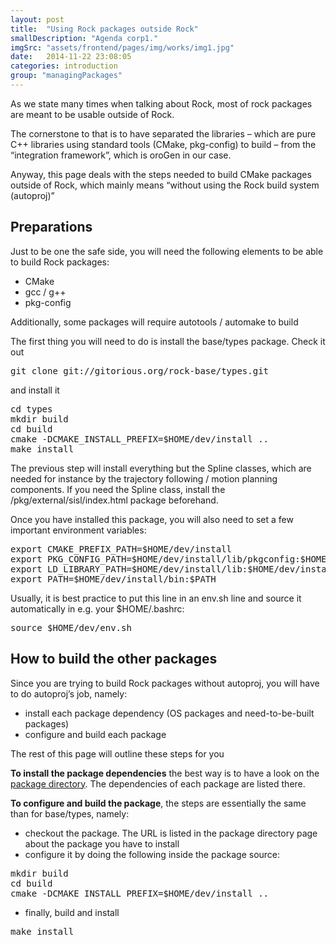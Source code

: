 ```yaml
---
layout: post
title:  "Using Rock packages outside Rock"
smallDescription: "Agenda corp1."
imgSrc: "assets/frontend/pages/img/works/img1.jpg"
date:   2014-11-22 23:08:05
categories: introduction
group: "managingPackages"
---
```

<p>As we state many times when talking about Rock, most of rock packages are meant
to be usable outside of Rock.</p>

<p>The cornerstone to that is to have separated the libraries – which are pure C++
libraries using standard tools (CMake, pkg-config) to build – from the
“integration framework”, which is oroGen in our case.</p>

<p>Anyway, this page deals with the steps needed to build CMake packages outside of
Rock, which mainly means “without using the Rock build system (autoproj)”</p>

<h2 id="preparations">Preparations</h2>
<p>Just to be one the safe side, you will need the following elements to be able to
build Rock packages:</p>

<ul>
  <li>CMake</li>
  <li>gcc / g++</li>
  <li>pkg-config</li>
</ul>

<p>Additionally, some packages will require autotools / automake to build</p>

<p>The first thing you will need to do is install the base/types package. Check it
out</p>

<div class="highlighter-coderay"><div class="CodeRay">
  <div class="code"><pre>git clone git://gitorious.org/rock-base/types.git
</pre></div>
</div>
</div>

<p>and install it</p>

<div class="highlighter-coderay"><div class="CodeRay">
  <div class="code"><pre>cd types
mkdir build
cd build
cmake -DCMAKE_INSTALL_PREFIX=$HOME/dev/install ..
make install
</pre></div>
</div>
</div>

<p class="note">The previous step will install everything but the Spline classes, which are
needed for instance by the trajectory following / motion planning components. If
you need the Spline class, install the /pkg/external/sisl/index.html package beforehand.</p>

<p>Once you have installed this package, you will also need to set a few important
environment variables:</p>

<div class="highlighter-coderay"><div class="CodeRay">
  <div class="code"><pre>export CMAKE_PREFIX_PATH=$HOME/dev/install
export PKG_CONFIG_PATH=$HOME/dev/install/lib/pkgconfig:$HOME/dev/install/share/pkgconfig:$HOME/dev/install/lib64/pkgconfig:$PKG_CONFIG_PATH
export LD_LIBRARY_PATH=$HOME/dev/install/lib:$HOME/dev/install/lib64:$PKG_CONFIG_PATH
export PATH=$HOME/dev/install/bin:$PATH
</pre></div>
</div>
</div>

<p>Usually, it is best practice to put this line in an env.sh line and source it
automatically in e.g. your $HOME/.bashrc:</p>

<div class="highlighter-coderay"><div class="CodeRay">
  <div class="code"><pre>source $HOME/dev/env.sh
</pre></div>
</div>
</div>

<h2 id="how-to-build-the-other-packages">How to build the other packages</h2>
<p>Since you are trying to build Rock packages without autoproj, you will have to
do autoproj’s job, namely:</p>

<ul>
  <li>install each package dependency (OS packages and need-to-be-built packages)</li>
  <li>configure and build each package</li>
</ul>

<p>The rest of this page will outline these steps for you</p>

<p><strong>To install the package dependencies</strong> the best way is to have a look on the
<a href="/package_directory.html">package directory</a>. The dependencies of each package
are listed there.</p>

<p><strong>To configure and build the package</strong>, the steps are essentially the same than
for base/types, namely:</p>

<ul>
  <li>checkout the package. The URL is listed in the package directory page about
the package you have to install</li>
  <li>configure it by doing the following inside the package source:</li>
</ul>

<div class="highlighter-coderay"><div class="CodeRay">
  <div class="code"><pre>mkdir build
cd build
cmake -DCMAKE_INSTALL_PREFIX=$HOME/dev/install ..
</pre></div>
</div>
</div>

<ul>
  <li>finally, build and install</li>
</ul>

<div class="highlighter-coderay"><div class="CodeRay">
  <div class="code"><pre>make install
</pre></div>
</div>
</div>